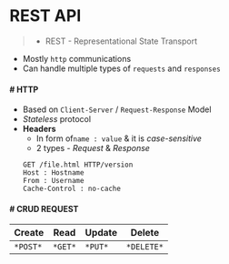 # REST API

> - REST - Representational State Transport

- Mostly `http` communications
- Can handle multiple types of `requests` and `responses` 

#### # HTTP

- Based on `Client-Server` / `Request-Response` Model
- *Stateless* protocol
- **Headers**
    - In form of`name : value` & it is *case-sensitive*
    - 2 types - *Request* & *Response*
    ```
    GET /file.html HTTP/version
    Host : Hostname
    From : Username
    Cache-Control : no-cache
    ```

#### # CRUD REQUEST

| Create | Read | Update | Delete |
|-|-|-|-|
|`*POST*` | `*GET*` | `*PUT*` | `*DELETE*` |

